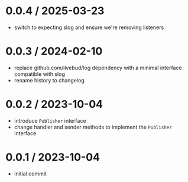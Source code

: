 # 0.0.4 / 2025-03-23

- switch to expecting slog and ensure we're removing listeners

# 0.0.3 / 2024-02-10

- replace github.com/livebud/log dependency with a minimal interface compatible with slog
- rename history to changelog

# 0.0.2 / 2023-10-04

- introduce `Publisher` interface
- change handler and sender methods to implement the `Publisher` interface

# 0.0.1 / 2023-10-04

- initial commit
